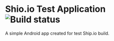 # Shio.io Test Application ![Build status](https://ship.io/jobs/QyD3fseagJ6HrsX_/build_status.png)

A simple Android app created for test Ship.io build.
